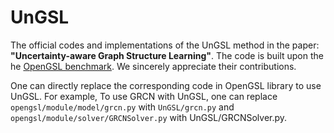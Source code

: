 # UnGSL
The official codes and implementations of the UnGSL method in the paper: **"Uncertainty-aware Graph Structure Learning"**. The code is built upon the he [OpenGSL benchmark](https://github.com/OpenGSL/OpenGSL). We sincerely appreciate their contributions.

One can directly replace the corresponding code in OpenGSL library to use UnGSL. For example, To use GRCN with UnGSL, one can replace `opengsl/module/model/grcn.py` with `UnGSL/grcn.py` and `opengsl/module/solver/GRCNSolver.py` with UnGSL/GRCNSolver.py.
